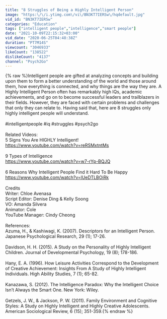 ```yaml
---
title: "8 Struggles of Being a Highly Intelligent Person"
image: "https:\/\/i.ytimg.com\/vi\/BN3KT7IERSw\/hqdefault.jpg"
vid_id: "BN3KT7IERSw"
categories: "Education"
tags: ["intelligent people","intelligence","smart people"]
date: "2021-10-09T22:15:32+03:00"
vid_date: "2020-06-25T04:48:38Z"
duration: "PT7M14S"
viewcount: "3046933"
likeCount: "138522"
dislikeCount: "4137"
channel: "Psych2Go"
---
```

{% raw %}Intelligent people are gifted at analyzing concepts and building upon them to form a better understanding of the world and those around them, how everything is connected, and why things are the way they are. A Highly Intelligent Person often has remarkably high IQs, academic achievements, and go on to become successful leaders and trailblazers in their fields. However, they are faced with certain problems and challenges that only they can relate to. Having said that, here are 8 struggles only highly intelligent people will understand.<br /><br />#intelligentpeople #iq #struggles #psych2go <br /><br />Related Videos: <br />5 Signs You Are HIGHLY Intelligent!<br /><a rel="nofollow" target="blank" href="https://www.youtube.com/watch?v=reRSMxtntMs">https://www.youtube.com/watch?v=reRSMxtntMs</a><br /><br />9 Types of Intelligence<br /><a rel="nofollow" target="blank" href="https://www.youtube.com/watch?v=w7-rYp-BQJQ">https://www.youtube.com/watch?v=w7-rYp-BQJQ</a><br /><br />6 Reasons Why Intelligent People Find it Hard To Be Happy<br /><a rel="nofollow" target="blank" href="https://www.youtube.com/watch?v=lUeDTLBOiRk">https://www.youtube.com/watch?v=lUeDTLBOiRk</a><br /><br />Credits <br />Writer: Chloe Avenasa<br />Script Editor: Denise Ding &amp; Kelly Soong <br />VO: Amanda Silvera <br />Animator: Cole <br />YouTube Manager: Cindy Cheong <br /><br />References:<br />Azuma, H., &amp; Kashiwagi, K. (2007). Descriptors for an Intelligent Person. Japanese Psychological Research, 29 (1); 17-26.<br /><br />Davidson, H. H. (2015). A Study on the Personality of Highly Intelligent Children. Journal of Developmental Psychology, 19 (8); 178-186.<br /><br />Hany, E. A. (1996). How Leisure Activities Correspond to the Development of Creative Achievement: Insights From A Study of Highly Intelligent Individuals. High Ability Studies, 7 (1); 65-82.<br /><br />Kanazawa, S. (2012). The Intelligence Paradox: Why the Intelligent Choice Isn’t Always the Smart One. New York: Wiley.<br /><br />Getzels, J. W., &amp; Jackson, P. W. (2011). Family Environment and Cognitive Styles: A Study on Highly Intelligent and Highly Creative Adolescents. American Sociological Review, 6 (15); 351-359.{% endraw %}
